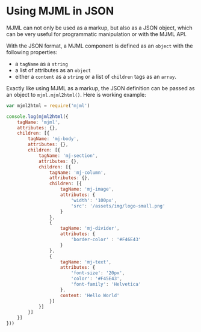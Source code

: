 # Using MJML in JSON

MJML can not only be used as a markup, but also as a JSON object, which can be very useful for 
programmatic manipulation or with the MJML API.

With the JSON format, a MJML component is defined as an `object` with the following properties:

* a `tagName` as a `string`
* a list of attributes as an `object`
* either a `content` as a `string` or a list of `children` tags as an `array`.

Exactly like using MJML as a markup, the JSON definition can be passed as an object to `mjml.mjml2html()`.
Here is working example:

```javascript
var mjml2html = require('mjml')

console.log(mjml2html({
    tagName: 'mjml',
    attributes: {},
    children: [{
        tagName: 'mj-body',
        attributes: {},
        children: [{
            tagName: 'mj-section',
            attributes: {},
            children: [{
                tagName: 'mj-column',
                attributes: {},
                children: [{
                    tagName: 'mj-image',
                    attributes: {
                        'width': '100px',
                        'src': '/assets/img/logo-small.png'
                    }
                },
                {
                    tagName: 'mj-divider',
                    attributes: {
                        'border-color' : '#F46E43'
                    }
                }, 
                {
                    tagName: 'mj-text',
                    attributes: {
                        'font-size': '20px',
                        'color': '#F45E43',
                        'font-family': 'Helvetica'
                    },
                    content: 'Hello World'
                }]
            }]
        }]
    }]
}))
```
